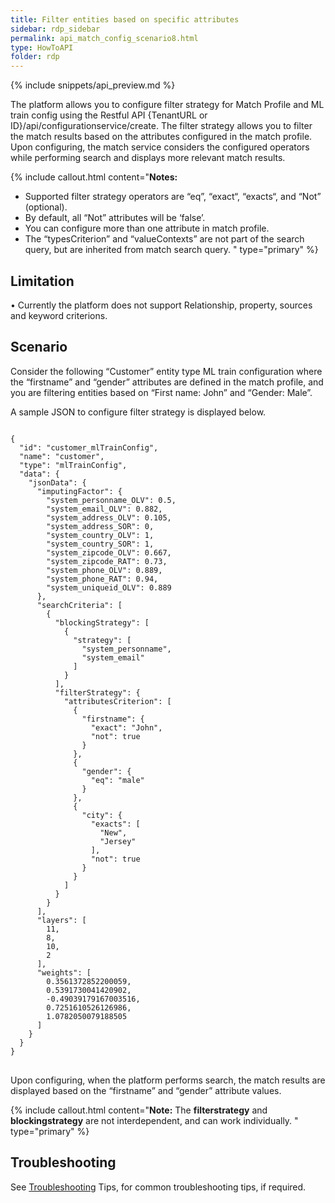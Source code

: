 ```yaml
---
title: Filter entities based on specific attributes
sidebar: rdp_sidebar
permalink: api_match_config_scenario8.html
type: HowToAPI
folder: rdp
---
```


{% include snippets/api_preview.md %}

The platform allows you to configure filter strategy for Match Profile and ML train config using the Restful API {TenantURL or ID}/api/configurationservice/create. The filter strategy allows you to filter the match results based on the attributes configured in the match profile. Upon configuring, the match service considers the configured operators while performing search and displays more relevant match results.

{% include callout.html content="**Notes:** 
* Supported filter strategy operators are “eq”, “exact“, “exacts“, and “Not” (optional).
* By default, all “Not” attributes will be ‘false’.
* You can configure more than one attribute in match profile.
* The “typesCriterion” and “valueContexts” are not part of the search query, but are inherited from match search query.
" type="primary" %}

## Limitation
•	Currently the platform does not support Relationship, property, sources and keyword criterions.

## Scenario

Consider the following “Customer” entity type ML train configuration where the “firstname” and “gender” attributes are defined in the match profile, and you are filtering entities based on “First name: John” and “Gender: Male”. 



A sample JSON to configure filter strategy is displayed below.

<pre>
<code>
{
  "id": "customer_mlTrainConfig",
  "name": "customer",
  "type": "mlTrainConfig",
  "data": {
    "jsonData": {
      "imputingFactor": {
        "system_personname_OLV": 0.5,
        "system_email_OLV": 0.882,
        "system_address_OLV": 0.105,
        "system_address_SOR": 0,
        "system_country_OLV": 1,
        "system_country_SOR": 1,
        "system_zipcode_OLV": 0.667,
        "system_zipcode_RAT": 0.73,
        "system_phone_OLV": 0.889,
        "system_phone_RAT": 0.94,
        "system_uniqueid_OLV": 0.889
      },
      "searchCriteria": [
        {
          "blockingStrategy": [
            {
              "strategy": [
                "system_personname",
                "system_email"
              ]
            }
          ],
          "filterStrategy": {
            "attributesCriterion": [
              {
                "firstname": {
                  "exact": "John",
                  "not": true
                }
              },
              {
                "gender": {
                  "eq": "male"
                }
              },
              {
                "city": {
                  "exacts": [
                    "New",
                    "Jersey"
                  ],
                  "not": true
                }
              }
            ]
          }
        }
      ],
      "layers": [
        11,
        8,
        10,
        2
      ],
      "weights": [
        0.3561372852200059,
        0.5391730041420902,
        -0.49039179167003516,
        0.7251610526126986,
        1.0782050079188505
      ]
    }
  }
}
</code>
</pre>

Upon configuring, when the platform performs search, the match results are displayed based on the “firstname” and “gender” attribute values.

{% include callout.html content="**Note:** The **filterstrategy** and **blockingstrategy** are not interdependent, and can work individually.
" type="primary" %}

## Troubleshooting

See [Troubleshooting](api_troubleshooting_tips.html) Tips, for common troubleshooting tips, if required.

